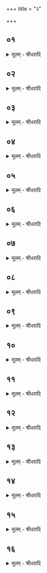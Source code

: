+++
title = "२"

+++


## ०१
<details><summary>मूलम् - श्रीधरादि</summary>

तं ति᳘ष्ठन्प्र᳘तिमुञ्चते॥  
(ते ऽसौ) असौ वा᳘ आदित्य᳘ ऽएष᳘ रुक्मस्ति᳘ष्ठतीव वा᳘ ऽअसा᳘वादित्यो᳘ ऽथो ति᳘ष्ठन्वै᳘ व्वीर्य᳘वत्तर ऽउ᳘दङ्प्राङ्ति᳘ष्ठंस्त᳘स्योक्तो ब᳘न्धुः॥
</details>

## ०२
<details><summary>मूलम् - श्रीधरादि</summary>

(र्दृ) दृशानो᳘ रुक्म᳘ ऽउर्व्या᳘ व्यद्यौदि᳘ति[[!!]]॥  
दृश्य᳘मानो᳘ ह्येष᳘ रुक्म᳘ ऽउर्व्या᳘ व्विद्यो᳘तते दुर्म᳘र्षमा᳘युः श्रिये᳘ रुचान ऽइ᳘ति दुर्म᳘रं वा᳘ ऽएतस्या᳘युः श्रि᳘यो ऽएष᳘ रोचते ऽग्नि᳘रमृ᳘तो ऽअभवद्व᳘योभिरि᳘ति स᳘र्व्वैर्वा᳘ ऽएष व्व᳘योभिरमृ᳘तो ऽभवद्य᳘देनं द्यौर᳘जनयदि᳘ति द्यौर्व्वा᳘ ऽएत᳘मजनयत्सुरे᳘ता ऽइ᳘ति सुरे᳘ता᳘ ह्येषा य᳘स्या ऽएष रेतः[[!!]]॥
</details>

## ०३
<details><summary>मूलम् - श्रीधरादि</summary>

(तो᳘ ऽथै) अ᳘थैनमि᳘ण्ड्वाभ्यां प᳘रिगृह्णाति॥  
न᳘क्तोषा᳘सा स᳘मनसा व्वि᳘रूपे ऽइ᳘त्यहोरात्रे वै न᳘क्तोषा᳘सा स᳘मनसा व्वि᳘रूपे धाप᳘येते शि᳘शुमे᳘कᳫँ᳭ समीची ऽइ᳘ति यद्वै कि᳘ञ्चाहोरात्र᳘योस्ते᳘नैत᳘मेव᳘ समी᳘ची धापयेते द्या᳘वाक्षा᳘मा रुक्मो᳘ ऽअन्तर्व्वि᳘भाती᳘ति ह᳘रन्नेतद्य᳘जुर्जपतीमे वै द्या᳘वापृथिवी द्या᳘वाक्षा᳘मा ते᳘ ऽएष य᳘न्नन्तरा व्वि᳘भाति त᳘स्मादेतद्ध᳘रन्य᳘जुर्ज्जपति देवा᳘ ऽअग्निं᳘ धारयन्द्रविणोदा ऽइ᳘ति परिगृ᳘ह्य नि᳘दधाति प्राणा वै᳘ देवा᳘ द्रविणोदास्त᳘ ऽएतम᳘ग्र ऽएव᳘मधारयंस्तै᳘रे᳘वैनमेत᳘द्धारयति॥
</details>

## ०४
<details><summary>मूलम् - श्रीधरादि</summary>

(त्य᳘) अ᳘थ शिक्यपाशं प्र᳘तिमुञ्चते॥  
व्वि᳘श्वा रूपा᳘णि प्र᳘तिमुञ्चते कविरि᳘त्यसौ[[!!]] वा᳘ ऽआदित्यः᳘ कविर्व्वि᳘श्वा रूपा᳘ शि᳘क्यं[[!!]] प्रा᳘सावीद्भद्रं᳘ द्विप᳘दे च᳘तुष्पद ऽइ᳘त्युद्यन्वा᳘ ऽएष᳘ द्विप᳘दे च᳘तुष्पदे च भद्रं प्र᳘सौति वि ना᳘कमख्यत्सविता व्व᳘रेण्य ऽइ᳘ति स्वर्गो वै᳘ लोको ना᳘कस्त᳘मेष᳘ ऽउद्य᳘न्ने᳘वानुवि᳘पश्यन्य᳘नु प्रया᳘णमुष᳘सो व्वि᳘राजती᳘त्युषा वा ऽअ᳘ग्रे᳘ व्युच्छति त᳘स्या ऽएष᳘ व्युष्टिं व्विरा᳘जन्ननू᳘देति॥
</details>

## ०५
<details><summary>मूलम् - श्रीधरादि</summary>

(त्य᳘) अ᳘थैनम᳘तो व्वि᳘कृत्या व्वि᳘करोति॥  
(ती) इद᳘मे᳘वैतद्रे᳘तः सिक्तं व्वि᳘करोति त᳘स्माद्यो᳘नौ रे᳘तः सिक्तं व्वि᳘क्रियते॥
</details>

## ०६
<details><summary>मूलम् - श्रीधरादि</summary>

सुप᳘र्णो ऽसि गरु᳘त्मानि᳘ति॥  
व्वी᳘र्यं[[!!]] वै᳘ सुपर्णो᳘ गरु᳘त्मान्वीर्य᳘मे᳘वैनमेत᳘दभिसं᳘स्करोति त्रिव्वृ᳘त्ते शि᳘र ऽइ᳘ति त्रिव्वृ᳘तमस्य स्तो᳘मᳫँ᳭ शि᳘रः करोति गायत्रं च᳘क्षुरि᳘ति गायत्रं च᳘क्षुः करोति बृहद्रथन्तरे᳘ पक्षावि᳘ति बृहद्रथन्तरे᳘ पक्षौ᳘ क᳘रोति स्तो᳘म ऽआत्मे᳘ति स्तो᳘ममात्मा᳘नं करोति पञ्चविᳫँ᳭शं छ᳘न्दाᳫँ᳭स्य᳘ङ्गानी᳘ति च्छ᳘न्दाᳫँ᳭सि वा᳘ ऽएतस्या᳘ङ्गानि य᳘जूᳫँ᳭षि नामे᳘ति य᳘देनमग्निरि᳘त्याच᳘क्षते त᳘दस्य य᳘जूᳫँ᳭षि ना᳘म सा᳘म ते तनू᳘र्व्वामदेव्यमि᳘त्यात्मा वै᳘ तनू᳘रात्मा᳘ ते तनू᳘र्व्वामदेव्यमि᳘त्येत᳘द्यज्ञायज्ञि᳘यं पु᳘च्छमि᳘ति यज्ञायज्ञि᳘यं पु᳘च्छं करोति धि᳘ष्ण्याः शफा ऽइ᳘ति धि᳘ष्ण्यैर्व्वा᳘ ऽए᳘षो ऽस्मिँ᳘ल्लोके प्र᳘तिष्ठितः सुप᳘र्णो ऽसि गरु᳘त्मान्दि᳘वं गच्छ᳘ स्वः[[!!]] पते᳘ति त᳘देनᳫँ᳭ सुपर्णं᳘ गरु᳘त्मन्तं कृ᳘त्वा ऽऽह देवा᳘न्गच्छ स्वर्गं᳘ लोकं᳘ पते᳘ति॥
</details>

## ०७
<details><summary>मूलम् - श्रीधरादि</summary>

तं वा᳘ ऽएतम्[[!!]]॥  
(म᳘) अ᳘त्र पक्षपुच्छ᳘वन्तं व्वि᳘करोति यादृग्वै यो᳘नौ रे᳘तो व्विक्रिय᳘ते तादृ᳘ग्जायते तद्य᳘देतम᳘त्र पक्षपुच्छ᳘वन्तं व्विकरो᳘ति त᳘स्मादे᳘षो ऽमु᳘त्र पक्षपुच्छ᳘वाञ्जयते॥
</details>

## ०८
<details><summary>मूलम् - श्रीधरादि</summary>

तᳫँ᳭ है᳘के॥  
(क ऽ) एत᳘या व्वि᳘कृत्या ऽभिम᳘न्त्र्यान्यां चि᳘तिं चिन्वन्ति द्रोणचि᳘तं वा रथचक्रचि᳘तं वा कङ्कचि᳘तं वा प्रउगचि᳘तं वोभय᳘तःप्र᳘उगं वा समु᳘ह्यपुरीषं वा न त᳘था कुर्याद्य᳘था पक्षपुच्छ᳘वन्तं ग᳘र्भं परिवृश्चे᳘त्तादृक्तत्त᳘स्मादेनᳫँ᳭ सुपर्णचि᳘तमेव᳘ चिनुयात्॥
</details>

## ०९
<details><summary>मूलम् - श्रीधरादि</summary>

(त्त᳘) त᳘मेत᳘या व्वि᳘कृत्या॥  
(त्ये) इत᳘ ऽऊर्ध्वं प्रा᳘ञ्चं प्र᳘गृह्णात्यसौ वा᳘ ऽआदित्य᳘ ऽए᳘षो ऽग्नि᳘रमुं त᳘दादित्य᳘मित᳘ ऽऊर्ध्वं प्रा᳘ञ्चं दधाति त᳘स्मादसा᳘वादित्य᳘ ऽइत᳘ ऽऊर्ध्वः प्रा᳘ङ् धीयते परोबाहु प्र᳘गृह्णाति परोबाहु᳘ ह्येष᳘ ऽइतो᳘ ऽथैनमुपा᳘वहरति त᳘मुपावत्दृ᳘त्योपरिनाभि᳘ धारयति त᳘स्योक्तो ब᳘न्धुः॥
</details>

## १०
<details><summary>मूलम् - श्रीधरादि</summary>

(र᳘) अ᳘थ व्विष्णुक्रमा᳘न्क्रमते॥  
(त ऽ) एतद्वै᳘ देवा व्वि᳘ष्णुर्भू᳘त्वेमाँ᳘ल्लोका᳘नक्रमन्त यद्वि᳘ष्णुर्भूत्वा᳘ ऽक्रमन्त त᳘स्माद्विष्णुक्रमास्त᳘थै᳘वैतद्य᳘जमानो व्वि᳘ष्णुर्भू᳘त्वेमाँ᳘ल्लोका᳘न्क्रमते॥
</details>

## ११
<details><summary>मूलम् - श्रीधरादि</summary>

स यः स व्वि᳘ष्णुर्यज्ञः सः[[!!]]॥  
स यः स᳘ य᳘ज्ञो ऽय᳘मेव स᳘ यो ऽय᳘मग्नि᳘रुखा᳘यामेत᳘मेव त᳘द्देवा᳘ ऽआत्मा᳘नं कृ᳘त्वेमाँ᳘ल्लोका᳘नक्रमन्त त᳘थै᳘वैतद्य᳘जमान ऽएत᳘मे᳘वात्मा᳘नं कृ᳘त्वेमाँ᳘ल्लोका᳘न्क्रमते॥
</details>

## १२
<details><summary>मूलम् - श्रीधरादि</summary>

(त ऽ) उ᳘दङ् प्राङ् ति᳘ष्ठन्॥  
(न्ने) एतद्वै त᳘त्प्रजा᳘पतिर्व्विष्णुक्रमैरु᳘दङ् प्राङ् ति᳘ष्ठन्प्रजा᳘ ऽअसृजत त᳘थैवैतद्य᳘जमानो व्विष्णुक्रमैरु᳘दङ्प्राङ्ति᳘ष्ठन् प्रजाः᳘ सृजते॥
</details>

## १३
<details><summary>मूलम् - श्रीधरादि</summary>

व्वि᳘ष्णोः क्र᳘मो ऽसी᳘ति॥  
व्वि᳘ष्णुर्हि भूत्वा क्र᳘मते सपत्नहे᳘ति सप᳘त्नान्हा᳘त्र हन्ति गायत्रं छ᳘न्द ऽआ᳘रोहे᳘ति गायत्रं छ᳘न्द ऽआ᳘रोहति पृथिवीम᳘नु व्वि᳘क्रमस्वे᳘ति पृथिवीम᳘नु व्वि᳘क्रमते प्र᳘हरति पा᳘दं क्रमत ऽऊर्ध्व᳘मग्निमु᳘द्गृह्णात्यूर्ध्वो हि रो᳘हति॥
</details>

## १४
<details><summary>मूलम् - श्रीधरादि</summary>

व्वि᳘ष्णोः क्र᳘मो ऽसी᳘ति॥  
व्वि᳘ष्णुर्हि भूत्वा क्र᳘मते ऽभिमातिहेत्यभि᳘मातीर्हा᳘त्र हन्ति त्रै᳘ष्टुभं छ᳘न्द ऽआ᳘रोहे᳘ति त्रै᳘ष्टुभं छ᳘न्द ऽआ᳘रोहत्यन्त᳘रिक्षम᳘नु व्वि᳘क्रमस्वे᳘त्यन्त᳘रिक्षम᳘नु व्वि᳘क्रमते प्र᳘हरति पा᳘दं क्रमत ऽऊर्ध्व᳘मग्निमुद्गृह्णात्यूर्ध्वो[[!!]] हि रो᳘हति॥
</details>

## १५
<details><summary>मूलम् - श्रीधरादि</summary>

व्वि᳘ष्णोः क्र᳘मो ऽसी᳘ति॥  
व्वि᳘ष्णुर्हि᳘ भूत्वा क्र᳘मते ऽरातीयतो᳘ हन्ते᳘त्यरातीयतो हा᳘त्र हन्ति जा᳘गतं छ᳘न्द ऽआ᳘रोहे᳘ति जा᳘गतं छ᳘न्द ऽआ᳘रोहति दि᳘वम᳘नु व्वि᳘क्रमस्वे᳘ति दि᳘वम᳘नु व्वि᳘क्रमते प्र᳘हरति पा᳘दं क्र᳘मत ऽऊर्ध्व᳘मग्निमु᳘द्गृह्णात्यूर्ध्वो हि रो᳘हति॥
</details>

## १६
<details><summary>मूलम् - श्रीधरादि</summary>

व्वि᳘ष्णोः क्र᳘मो ऽसी᳘ति॥  
व्वि᳘ष्णुर्हि᳘ भूत्वा क्र᳘मते शत्रूयतो᳘ हन्ते᳘ति शत्रूयतो हा᳘त्र हन्त्या᳘नुष्टुभं छ᳘न्द ऽआ᳘रोहेत्या᳘नुष्टुभं छ᳘न्द ऽआ᳘रोहति दिशो᳘ ऽनु व्वि᳘क्रमस्वे᳘ति स᳘र्व्वा दिशो᳘ ऽनु[[!!]] वीक्षते न प्र᳘हरति पा᳘दं ने᳘दिमाँ᳘ल्लोका᳘नतिप्रण᳘श्यानी᳘त्यूर्ध्व᳘मे᳘वाग्निमु᳘द्गृह्णाति[[!!]] स᳘ᳫँ᳘ ह्यारो᳘हति॥
</details>